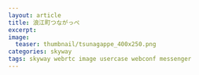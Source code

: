 ```yaml
---
layout: article
title: 浪江町つながっぺ
excerpt: 
image:
  teaser: thumbnail/tsunagappe_400x250.png
categories: skyway
tags: skyway webrtc image usercase webconf messenger
---
```

